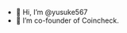- 👋 Hi, I’m @yusuke567
- 👀 I’m co-founder of Coincheck.
<!---
yusuke567/yusuke567 is a ✨ special ✨ repository because its `README.md` (this file) appears on your GitHub profile.
You can click the Preview link to take a look at your changes.
--->
